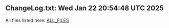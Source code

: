 ChangeLog.txt: Wed Jan 22 20:54:48 UTC 2025
---
All files listed here: [ALL_FILES](./AALL_FILES.md)
